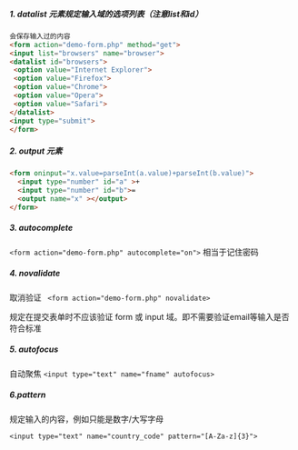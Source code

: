 ##### 1. datalist 元素规定输入域的选项列表（注意list和id）

```html
会保存输入过的内容
<form action="demo-form.php" method="get">
<input list="browsers" name="browser">
<datalist id="browsers">
 <option value="Internet Explorer">
 <option value="Firefox">
 <option value="Chrome">
 <option value="Opera">
 <option value="Safari">
</datalist>
<input type="submit">
</form>
```

##### 2. output 元素

```html
<form oninput="x.value=parseInt(a.value)+parseInt(b.value)">
  <input type="number" id="a" >+
  <input type="number" id="b">=
  <output name="x" ></output>
</form>
```

##### 3. autocomplete

`<form action="demo-form.php" autocomplete="on">` 相当于记住密码

##### 4. novalidate

取消验证  ` <form action="demo-form.php" novalidate>`

规定在提交表单时不应该验证 form 或 input 域。即不需要验证email等输入是否符合标准

##### 5. autofocus

自动聚焦 `<input type="text" name="fname" autofocus>`

##### 6.pattern 

 规定输入的内容，例如只能是数字/大写字母

`<input type="text" name="country_code" pattern="[A-Za-z]{3}">`